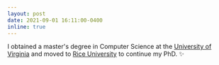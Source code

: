 ```yaml
---
layout: post
date: 2021-09-01 16:11:00-0400
inline: true
---
```


I obtained a master's degree in Computer Science at the [University of Virginia](https://www.virginia.edu/) and moved to [Rice University](https://www.rice.edu/) to continue my PhD. :sparkles:
